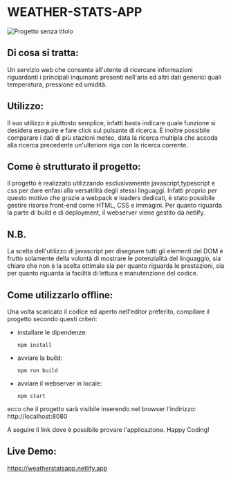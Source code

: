 # WEATHER-STATS-APP
![Progetto senza titolo](https://user-images.githubusercontent.com/85349333/129809198-8a12999c-9ea5-45d8-a3be-c876c9510467.png)

## Di cosa si tratta: 
 
Un servizio web che consente all'utente di ricercare informazioni riguardanti i principali inquinanti presenti nell'aria ed altri dati generici quali temperatura, pressione ed umidità.


## Utilizzo:

Il suo utilizzo è piuttosto semplice, infatti basta indicare quale funzione si desidera eseguire e fare click sul pulsante di ricerca. È inoltre possibile comparare i dati di più stazioni meteo, data la ricerca multipla che accoda alla ricerca precedente un'ulteriore riga con la ricerca corrente.


## Come è strutturato il progetto:
Il progetto è realizzato utilizzando esclusivamente javascript,typescript e css per dare enfasi alla versatilità degli stessi linguaggi. Infatti proprio per questo motivo che grazie a webpack e loaders dedicati,  è stato possibile gestire risorse front-end come HTML, CSS e immagini. Per quanto riguarda la parte di build e di deployment, il webserver viene gestito da netlify. 


## N.B.
La scelta dell'utilizzo di javascript per disegnare tutti gli elementi del DOM è frutto solamente della volontà di mostrare le potenzialità del linguaggio, sia chiaro che non è la scelta ottimale sia per quanto riguarda le prestazioni, sia per quanto riguarda la facilità di lettura e manutenzione del codice.

## Come utilizzarlo offline:
Una volta scaricato il codice ed aperto nell'editor preferito, compilare il progetto secondo questi criteri:

* installare le dipendenze: 
  ```
  npm install
  ```
* avviare la build: 
  ```
  npm run build
  ```
* avviare il webserver in locale:
  ```
  npm start
  ```

ecco che il progetto sarà visibile inserendo nel browser l'indirizzo:
http://localhost:8080

A seguire il link dove è possibile provare l'applicazione.
Happy Coding!

## Live Demo:

https://weatherstatsapp.netlify.app
